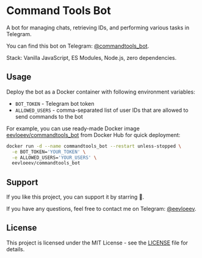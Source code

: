 # Command Tools Bot

A bot for managing chats, retrieving IDs, and performing various tasks in Telegram.

You can find this bot on Telegram: [@commandtools_bot](https://t.me/commandtools_bot).

Stack: Vanilla JavaScript, ES Modules, Node.js, zero dependencies.

## Usage

Deploy the bot as a Docker container with following environment variables:

- `BOT_TOKEN` - Telegram bot token
- `ALLOWED_USERS` - comma-separated list of user IDs that are allowed to send commands to the bot

For example, you can use ready-made Docker image [eevloeev/commandtools_bot](https://hub.docker.com/r/eevloeev/commandtools_bot) from Docker Hub for quick deployment:

```bash
docker run -d --name commandtools_bot --restart unless-stopped \
  -e BOT_TOKEN='YOUR_TOKEN' \
  -e ALLOWED_USERS='YOUR_USERS' \
  eevloeev/commandtools_bot
```

## Support

If you like this project, you can support it by starring 🌟.

If you have any questions, feel free to contact me on Telegram: [@eevloeev](https://t.me/eevloeev).

## License

This project is licensed under the MIT License - see the [LICENSE](LICENSE) file for details.
